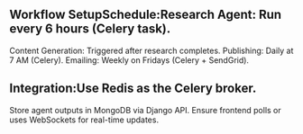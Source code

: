 ## Workflow SetupSchedule:Research Agent: Run every 6 hours (Celery task).
Content Generation: Triggered after research completes.
Publishing: Daily at 7 AM (Celery).
Emailing: Weekly on Fridays (Celery + SendGrid).

## Integration:Use Redis as the Celery broker.
Store agent outputs in MongoDB via Django API.
Ensure frontend polls or uses WebSockets for real-time updates.

